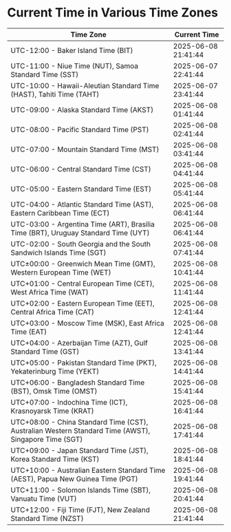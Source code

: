 # Current Time in Various Time Zones

| Time Zone | Current Time |
|-----------|--------------|
| UTC-12:00 - Baker Island Time (BIT) | 2025-06-08 21:41:44 |
| UTC-11:00 - Niue Time (NUT), Samoa Standard Time (SST) | 2025-06-07 22:41:44 |
| UTC-10:00 - Hawaii-Aleutian Standard Time (HAST), Tahiti Time (TAHT) | 2025-06-07 23:41:44 |
| UTC-09:00 - Alaska Standard Time (AKST) | 2025-06-08 01:41:44 |
| UTC-08:00 - Pacific Standard Time (PST) | 2025-06-08 02:41:44 |
| UTC-07:00 - Mountain Standard Time (MST) | 2025-06-08 03:41:44 |
| UTC-06:00 - Central Standard Time (CST) | 2025-06-08 04:41:44 |
| UTC-05:00 - Eastern Standard Time (EST) | 2025-06-08 05:41:44 |
| UTC-04:00 - Atlantic Standard Time (AST), Eastern Caribbean Time (ECT) | 2025-06-08 06:41:44 |
| UTC-03:00 - Argentina Time (ART), Brasília Time (BRT), Uruguay Standard Time (UYT) | 2025-06-08 06:41:44 |
| UTC-02:00 - South Georgia and the South Sandwich Islands Time (SGT) | 2025-06-08 07:41:44 |
| UTC±00:00 - Greenwich Mean Time (GMT), Western European Time (WET) | 2025-06-08 10:41:44 |
| UTC+01:00 - Central European Time (CET), West Africa Time (WAT) | 2025-06-08 11:41:44 |
| UTC+02:00 - Eastern European Time (EET), Central Africa Time (CAT) | 2025-06-08 12:41:44 |
| UTC+03:00 - Moscow Time (MSK), East Africa Time (EAT) | 2025-06-08 12:41:44 |
| UTC+04:00 - Azerbaijan Time (AZT), Gulf Standard Time (GST) | 2025-06-08 13:41:44 |
| UTC+05:00 - Pakistan Standard Time (PKT), Yekaterinburg Time (YEKT) | 2025-06-08 14:41:44 |
| UTC+06:00 - Bangladesh Standard Time (BST), Omsk Time (OMST) | 2025-06-08 15:41:44 |
| UTC+07:00 - Indochina Time (ICT), Krasnoyarsk Time (KRAT) | 2025-06-08 16:41:44 |
| UTC+08:00 - China Standard Time (CST), Australian Western Standard Time (AWST), Singapore Time (SGT) | 2025-06-08 17:41:44 |
| UTC+09:00 - Japan Standard Time (JST), Korea Standard Time (KST) | 2025-06-08 18:41:44 |
| UTC+10:00 - Australian Eastern Standard Time (AEST), Papua New Guinea Time (PGT) | 2025-06-08 19:41:44 |
| UTC+11:00 - Solomon Islands Time (SBT), Vanuatu Time (VUT) | 2025-06-08 20:41:44 |
| UTC+12:00 - Fiji Time (FJT), New Zealand Standard Time (NZST) | 2025-06-08 21:41:44 |
